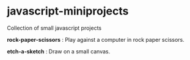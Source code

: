 # javascript-miniprojects
Collection of small javascript projects

**rock-paper-scissors** : Play against a computer in rock paper scissors.

**etch-a-sketch** : Draw on a small canvas.